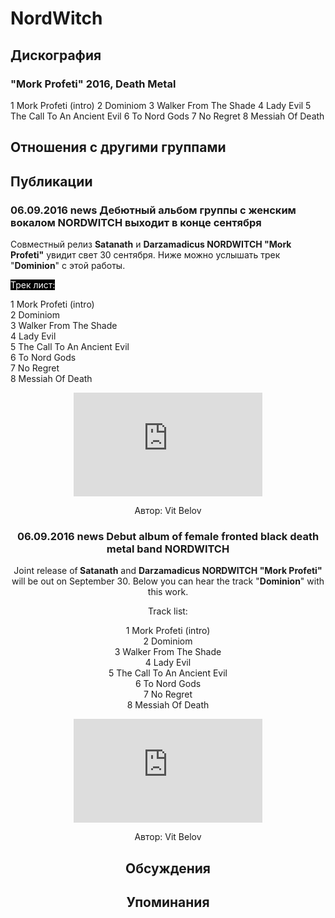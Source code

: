 # NordWitch



## Дискография

### "Mork Profeti" 2016, Death Metal

1 Mork Profeti (intro)
2 Dominiom
3 Walker From The Shade
4 Lady Evil
5 The Call To An Ancient Evil 
6 To Nord Gods
7 No Regret
8 Messiah Of Death


## Отношения с другими группами


## Публикации

### 06.09.2016 news Дебютный альбом группы с женским вокалом NORDWITCH выходит в конце сентября

<p>Совместный релиз <strong>Satanath</strong> и <strong>Darzamadicus NORDWITCH "Mork Profeti"</strong> увидит свет 30 сентября. Ниже можно услышать трек "<strong>Dominion</strong>" с этой работы.</p><p><font color="#ffffff" style="background-color: rgb(0, 0, 0);">Трек лист:</font></p><p>1 Mork Profeti (intro)<br>2 Dominiom<br>3 Walker From The Shade<br>4 Lady Evil<br>5 The Call To An Ancient Evil <br>6 To Nord Gods<br>7 No Regret<br>8 Messiah Of Death</p><p><center><iframe width="60%" height="166" scrolling="no" frameborder="no" src="https://w.soundcloud.com/player/?url=https%3A//api.soundcloud.com/tracks/281326224%3Fsecret_token%3Ds-hMu4I&color=ff5500&auto_play=false&hide_related=false&show_comments=true&show_user=true&show_reposts=false"></iframe></p>
Автор: Vit Belov

### 06.09.2016 news Debut album of female fronted black death metal band NORDWITCH

<p>Joint release of<strong> Satanath</strong> and <strong>Darzamadicus NORDWITCH "Mork Profeti"</strong> will be out on September 30. Below you can hear the track "<strong>Dominion</strong>" with this work.</p><p>Track list:</p><p>1 Mork Profeti (intro)<br>2 Dominiom<br>3 Walker From The Shade<br>4 Lady Evil<br>5 The Call To An Ancient Evil <br>6 To Nord Gods<br>7 No Regret<br>8 Messiah Of Death</p><p><center><iframe width="60%" height="166" scrolling="no" frameborder="no" src="https://w.soundcloud.com/player/?url=https%3A//api.soundcloud.com/tracks/281326224%3Fsecret_token%3Ds-hMu4I&color=ff5500&auto_play=false&hide_related=false&show_comments=true&show_user=true&show_reposts=false"></iframe></p>
Автор: Vit Belov


## Обсуждения


## Упоминания

